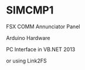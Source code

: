 # SIMCMP1
FSX COMM Annunciator Panel

Arduino Hardware

PC Interface in VB.NET 2013

or using Link2FS
